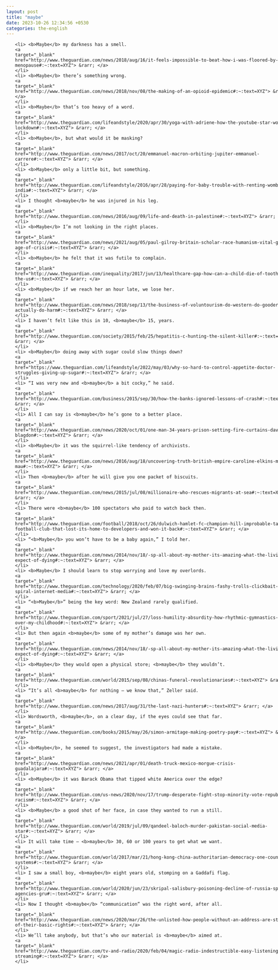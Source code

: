 ```yaml
---
layout: post
title: "maybe"
date: 2023-10-26 12:34:56 +0530
categories: the-english
---
```

<style>
@media only screen and (min-width: 768px) {
    ol {
        width: 768px;
        margin: 0 auto;
    }
  }
ol li {
    font-size: 18px;
    line-height: 1.5;
    padding-bottom: 8px;
}
</style>
<ol>

    <li> <b>Maybe</b> my darkness has a smell.
    <a 
    target="_blank" 
    href="http://www.theguardian.com/news/2018/aug/16/it-feels-impossible-to-beat-how-i-was-floored-by-menopause#:~:text=XYZ"> &rarr; </a>
    </li>
    <li> <b>Maybe</b> there’s something wrong.
    <a 
    target="_blank" 
    href="http://www.theguardian.com/news/2018/nov/08/the-making-of-an-opioid-epidemic#:~:text=XYZ"> &rarr; </a>
    </li>
    <li> <b>Maybe</b> that’s too heavy of a word.
    <a 
    target="_blank" 
    href="http://www.theguardian.com/lifeandstyle/2020/apr/30/yoga-with-adriene-how-the-youtube-star-won-lockdown#:~:text=XYZ"> &rarr; </a>
    </li>
    <li> <b>Maybe</b>, but what would it be masking?
    <a 
    target="_blank" 
    href="http://www.theguardian.com/news/2017/oct/20/emmanuel-macron-orbiting-jupiter-emmanuel-carrere#:~:text=XYZ"> &rarr; </a>
    </li>
    <li> <b>Maybe</b> only a little bit, but something.
    <a 
    target="_blank" 
    href="http://www.theguardian.com/lifeandstyle/2016/apr/28/paying-for-baby-trouble-with-renting-womb-india#:~:text=XYZ"> &rarr; </a>
    </li>
    <li> I thought <b>maybe</b> he was injured in his leg.
    <a 
    target="_blank" 
    href="http://www.theguardian.com/news/2016/aug/09/life-and-death-in-palestine#:~:text=XYZ"> &rarr; </a>
    </li>
    <li> <b>Maybe</b> I’m not looking in the right places.
    <a 
    target="_blank" 
    href="http://www.theguardian.com/news/2021/aug/05/paul-gilroy-britain-scholar-race-humanism-vital-guide-age-of-crisis#:~:text=XYZ"> &rarr; </a>
    </li>
    <li> <b>Maybe</b> he felt that it was futile to complain.
    <a 
    target="_blank" 
    href="http://www.theguardian.com/inequality/2017/jun/13/healthcare-gap-how-can-a-child-die-of-toothache-in-the-us#:~:text=XYZ"> &rarr; </a>
    </li>
    <li> <b>Maybe</b> if we reach her an hour late, we lose her.
    <a 
    target="_blank" 
    href="http://www.theguardian.com/news/2018/sep/13/the-business-of-voluntourism-do-western-do-gooders-actually-do-harm#:~:text=XYZ"> &rarr; </a>
    </li>
    <li> I haven’t felt like this in 10, <b>maybe</b> 15, years.
    <a 
    target="_blank" 
    href="http://www.theguardian.com/society/2015/feb/25/hepatitis-c-hunting-the-silent-killer#:~:text=XYZ"> &rarr; </a>
    </li>
    <li> <b>Maybe</b> doing away with sugar could slow things down?
    <a 
    target="_blank" 
    href="https://www.theguardian.com/lifeandstyle/2022/may/03/why-so-hard-to-control-appetite-doctor-struggles-giving-up-sugar#:~:text=XYZ"> &rarr; </a>
    </li>
    <li> “I was very new and <b>maybe</b> a bit cocky,” he said.
    <a 
    target="_blank" 
    href="http://www.theguardian.com/business/2015/sep/30/how-the-banks-ignored-lessons-of-crash#:~:text=XYZ"> &rarr; </a>
    </li>
    <li> All I can say is <b>maybe</b> he’s gone to a better place.
    <a 
    target="_blank" 
    href="http://www.theguardian.com/news/2020/oct/01/one-man-34-years-prison-setting-fire-curtains-david-blagdon#:~:text=XYZ"> &rarr; </a>
    </li>
    <li> <b>Maybe</b> it was the squirrel-like tendency of archivists.
    <a 
    target="_blank" 
    href="http://www.theguardian.com/news/2016/aug/18/uncovering-truth-british-empire-caroline-elkins-mau-mau#:~:text=XYZ"> &rarr; </a>
    </li>
    <li> Then <b>maybe</b> after he will give you one packet of biscuits.
    <a 
    target="_blank" 
    href="http://www.theguardian.com/news/2015/jul/08/millionaire-who-rescues-migrants-at-sea#:~:text=XYZ"> &rarr; </a>
    </li>
    <li> There were <b>maybe</b> 100 spectators who paid to watch back then.
    <a 
    target="_blank" 
    href="http://www.theguardian.com/football/2018/oct/26/dulwich-hamlet-fc-champion-hill-improbable-tale-tiny-football-club-that-lost-its-home-to-developers-and-won-it-back#:~:text=XYZ"> &rarr; </a>
    </li>
    <li> “<b>Maybe</b> you won’t have to be a baby again,” I told her.
    <a 
    target="_blank" 
    href="http://www.theguardian.com/news/2014/nov/18/-sp-all-about-my-mother-its-amazing-what-the-living-expect-of-dying#:~:text=XYZ"> &rarr; </a>
    </li>
    <li> <b>Maybe</b> I should learn to stop worrying and love my overlords.
    <a 
    target="_blank" 
    href="http://www.theguardian.com/technology/2020/feb/07/big-swinging-brains-fashy-trolls-clickbait-death-spiral-internet-media#:~:text=XYZ"> &rarr; </a>
    </li>
    <li> “<b>Maybe</b>” being the key word: New Zealand rarely qualified.
    <a 
    target="_blank" 
    href="http://www.theguardian.com/sport/2021/jul/27/loss-humility-absurdity-how-rhythmic-gymnastics-took-over-my-childhood#:~:text=XYZ"> &rarr; </a>
    </li>
    <li> But then again <b>maybe</b> some of my mother’s damage was her own.
    <a 
    target="_blank" 
    href="http://www.theguardian.com/news/2014/nov/18/-sp-all-about-my-mother-its-amazing-what-the-living-expect-of-dying#:~:text=XYZ"> &rarr; </a>
    </li>
    <li> <b>Maybe</b> they would open a physical store; <b>maybe</b> they wouldn’t.
    <a 
    target="_blank" 
    href="http://www.theguardian.com/world/2015/sep/08/chinas-funeral-revolutionaries#:~:text=XYZ"> &rarr; </a>
    </li>
    <li> “It’s all <b>maybe</b> for nothing – we know that,” Zeller said.
    <a 
    target="_blank" 
    href="http://www.theguardian.com/news/2017/aug/31/the-last-nazi-hunters#:~:text=XYZ"> &rarr; </a>
    </li>
    <li> Wordsworth, <b>maybe</b>, on a clear day, if the eyes could see that far.
    <a 
    target="_blank" 
    href="http://www.theguardian.com/books/2015/may/26/simon-armitage-making-poetry-pay#:~:text=XYZ"> &rarr; </a>
    </li>
    <li> <b>Maybe</b>, he seemed to suggest, the investigators had made a mistake.
    <a 
    target="_blank" 
    href="http://www.theguardian.com/news/2021/apr/01/death-truck-mexico-morgue-crisis-guadalajara#:~:text=XYZ"> &rarr; </a>
    </li>
    <li> <b>Maybe</b> it was Barack Obama that tipped white America over the edge?
    <a 
    target="_blank" 
    href="http://www.theguardian.com/us-news/2020/nov/17/trump-desperate-fight-stop-minority-vote-republicans-racism#:~:text=XYZ"> &rarr; </a>
    </li>
    <li> <b>Maybe</b> a good shot of her face, in case they wanted to run a still.
    <a 
    target="_blank" 
    href="http://www.theguardian.com/world/2019/jul/09/qandeel-baloch-murder-pakistan-social-media-star#:~:text=XYZ"> &rarr; </a>
    </li>
    <li> It will take time – <b>maybe</b> 30, 60 or 100 years to get what we want.
    <a 
    target="_blank" 
    href="http://www.theguardian.com/world/2017/mar/21/hong-kong-china-authoritarian-democracy-one-country-two-systems#:~:text=XYZ"> &rarr; </a>
    </li>
    <li> I saw a small boy, <b>maybe</b> eight years old, stomping on a Gaddafi flag.
    <a 
    target="_blank" 
    href="http://www.theguardian.com/world/2020/jun/23/skripal-salisbury-poisoning-decline-of-russia-spy-agencies-gru#:~:text=XYZ"> &rarr; </a>
    </li>
    <li> Now I thought <b>maybe</b> “communication” was the right word, after all.
    <a 
    target="_blank" 
    href="http://www.theguardian.com/news/2020/mar/26/the-unlisted-how-people-without-an-address-are-stripped-of-their-basic-rights#:~:text=XYZ"> &rarr; </a>
    </li>
    <li> We’ll take anybody, but that’s who our material is <b>maybe</b> aimed at.
    <a 
    target="_blank" 
    href="http://www.theguardian.com/tv-and-radio/2020/feb/04/magic-radio-indestructible-easy-listening-streaming#:~:text=XYZ"> &rarr; </a>
    </li>
